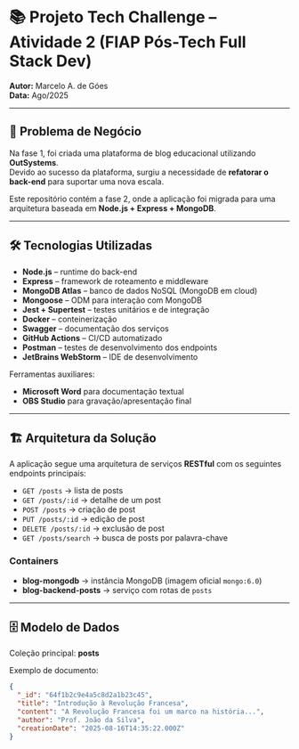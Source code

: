 # 📚 Projeto Tech Challenge – Atividade 2 (FIAP Pós-Tech Full Stack Dev)

**Autor:** Marcelo A. de Góes  
**Data:** Ago/2025  

---

## 📌 Problema de Negócio
Na fase 1, foi criada uma plataforma de blog educacional utilizando **OutSystems**.  
Devido ao sucesso da plataforma, surgiu a necessidade de **refatorar o back-end** para suportar uma nova escala.  

Este repositório contém a fase 2, onde a aplicação foi migrada para uma arquitetura baseada em **Node.js + Express + MongoDB**.

---

## 🛠️ Tecnologias Utilizadas

- **Node.js** – runtime do back-end  
- **Express** – framework de roteamento e middleware  
- **MongoDB Atlas** – banco de dados NoSQL (MongoDB em cloud)  
- **Mongoose** – ODM para interação com MongoDB  
- **Jest + Supertest** – testes unitários e de integração  
- **Docker** – conteinerização  
- **Swagger** – documentação dos serviços  
- **GitHub Actions** – CI/CD automatizado  
- **Postman** – testes de desenvolvimento dos endpoints  
- **JetBrains WebStorm** – IDE de desenvolvimento  

Ferramentas auxiliares:  
- **Microsoft Word** para documentação textual  
- **OBS Studio** para gravação/apresentação final  

---

## 🏗️ Arquitetura da Solução

A aplicação segue uma arquitetura de serviços **RESTful** com os seguintes endpoints principais:

- `GET /posts` → lista de posts  
- `GET /posts/:id` → detalhe de um post  
- `POST /posts` → criação de post  
- `PUT /posts/:id` → edição de post  
- `DELETE /posts/:id` → exclusão de post  
- `GET /posts/search` → busca de posts por palavra-chave  

### Containers

- **blog-mongodb** → instância MongoDB (imagem oficial `mongo:6.0`)  
- **blog-backend-posts** → serviço com rotas de `posts`  

---

## 🗄️ Modelo de Dados

Coleção principal: **posts**  

Exemplo de documento:

```json
{
  "_id": "64f1b2c9e4a5c8d2a1b23c45",
  "title": "Introdução à Revolução Francesa",
  "content": "A Revolução Francesa foi um marco na história...",
  "author": "Prof. João da Silva",
  "creationDate": "2025-08-16T14:35:22.000Z"
}
